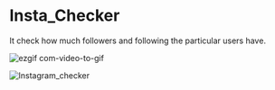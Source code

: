# Insta_Checker
It check how much followers and following the particular users have.

![ezgif com-video-to-gif](https://user-images.githubusercontent.com/90129169/226102302-7638b80d-3b3a-4f4a-9135-3355932bf1f7.gif)








![Instagram_checker](https://user-images.githubusercontent.com/90129169/226103079-384afd09-7082-4100-903f-ffb7bad99226.png)
